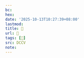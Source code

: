 ```yaml
---
bc:
hex:
date: '2025-10-13T10:27:39+08:00'
lastmod:
title: 􅉅
url: 􅉅
tags: [𩋺]
src: DCCV
note:
---
```

